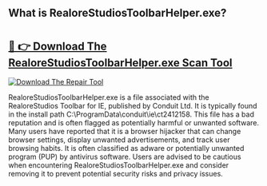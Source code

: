 ## What is RealoreStudiosToolbarHelper.exe? 

# <h2><a href="https://exedetect.com/download.php?RealoreStudiosToolbarHelper.exe">🔗 👉 Download The RealoreStudiosToolbarHelper.exe Scan Tool</a></h2>

[![Download The Repair Tool](https://exedetect.com/download-button.jpg)](https://exedetect.com/download.php?RealoreStudiosToolbarHelper.exe)

RealoreStudiosToolbarHelper.exe is a file associated with the RealoreStudios Toolbar for IE, published by Conduit Ltd. It is typically found in the install path C:\ProgramData\conduit\ie\ct2412158. This file has a bad reputation and is often flagged as potentially harmful or unwanted software. Many users have reported that it is a browser hijacker that can change browser settings, display unwanted advertisements, and track user browsing habits. It is often classified as adware or potentially unwanted program (PUP) by antivirus software. Users are advised to be cautious when encountering RealoreStudiosToolbarHelper.exe and consider removing it to prevent potential security risks and privacy issues.